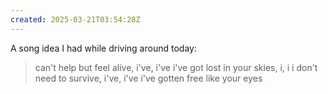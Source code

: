 ```yaml
---
created: 2025-03-21T03:54:28Z
---
```


A song idea I had while driving around today:

> can't help but feel alive, i've, i've
> i've got lost in your skies, i, i
> i don't need to survive, i've, i've
> i've gotten free like your eyes
